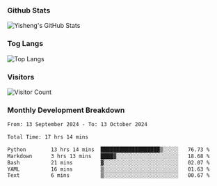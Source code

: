 ### Github Stats
![Yisheng's GitHub Stats](https://github-readme-stats-9qabuvhk1-gongyisheng.vercel.app/api?username=gongyisheng&count_private=true&show_icons=true)
### Tog Langs
![Top Langs](https://github-readme-stats-9qabuvhk1-gongyisheng.vercel.app/api/top-langs/?username=gongyisheng&layout=compact)
### Visitors
![Visitor Count](https://profile-counter.glitch.me/gongyisheng/count.svg)
### Monthly Development Breakdown
<!--START_SECTION:waka-->

```txt
From: 13 September 2024 - To: 13 October 2024

Total Time: 17 hrs 14 mins

Python        13 hrs 14 mins  ███████████████████▒░░░░░   76.73 %
Markdown      3 hrs 13 mins   ████▓░░░░░░░░░░░░░░░░░░░░   18.68 %
Bash          21 mins         ▓░░░░░░░░░░░░░░░░░░░░░░░░   02.07 %
YAML          16 mins         ▒░░░░░░░░░░░░░░░░░░░░░░░░   01.63 %
Text          6 mins          ▒░░░░░░░░░░░░░░░░░░░░░░░░   00.67 %
```

<!--END_SECTION:waka-->
